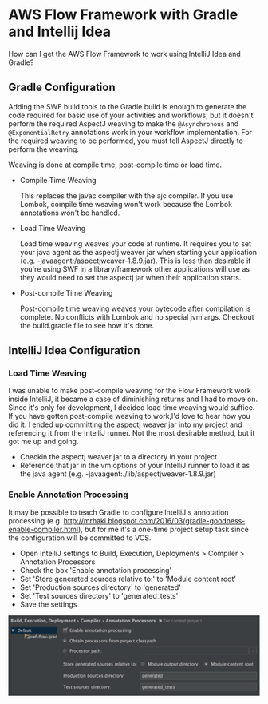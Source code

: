 # AWS Flow Framework with Gradle and Intellij Idea
How can I get the AWS Flow Framework to work using IntelliJ Idea and Gradle?


## Gradle Configuration

Adding the SWF build tools to the Gradle build is enough to generate the code required for basic use of your activities and workflows, but it doesn't perform the required AspectJ weaving to make the ```@Asynchronous``` and ```@ExponentialRetry``` annotations work in your workflow implementation.  For the required weaving to be performed, you must tell AspectJ directly to perform the weaving.

Weaving is done at compile time, post-compile time or load time.
 * Compile Time Weaving
 
    This replaces the javac compiler with the ajc compiler.  If you use Lombok, compile time weaving won't work because the Lombok annotations won't be handled.

 * Load Time Weaving 
 
    Load time weaving weaves your code at runtime. It requires you to set your java agent as the aspectj weaver jar when starting your application (e.g. -javaagent:<path>/aspectjweaver-1.8.9.jar). This is less than desirable if you're using SWF in a library/framework other applications will use as they would need to set the aspectj jar when their application starts.
    
 * Post-compile Time Weaving
 
    Post-compile time weaving weaves your bytecode after compilation is complete. No conflicts with Lombok and no special jvm args. Checkout the build.gradle file to see how it's done.
    
## IntelliJ Idea Configuration

### Load Time Weaving
I was unable to make post-compile weaving for the Flow Framework work inside IntelliJ, it became a case of diminishing returns and I had to move on. Since it's only for development, I decided load time weaving would suffice.  If you have gotten post-compile weaving to work,I'd love to hear how you did it.  I ended up committing the aspectj weaver jar into my project and referencing it from the IntelliJ runner. Not the most desirable method, but it got me up and going.

 * Checkin the aspectj weaver jar to a directory in your project
 * Reference that jar in the vm options of your IntelliJ runner to load it as the java agent (e.g. -javaagent:./lib/aspectjweaver-1.8.9.jar)

### Enable Annotation Processing
It may be possible to teach Gradle to configure IntelliJ's annotation processing (e.g. http://mrhaki.blogspot.com/2016/03/gradle-goodness-enable-compiler.html), but for me it's a one-time project setup task since the configuration will be committed to VCS.

* Open IntelliJ settings to Build, Execution, Deployments > Compiler > Annotation Processors
* Check the box 'Enable annotation processing'
* Set 'Store generated sources relative to:' to 'Module content root'
* Set 'Production sources directory' to 'generated'
* Set 'Test sources directory' to 'generated_tests'
* Save the settings

![alt text](IntelliJAnnotationProcessing.png)




